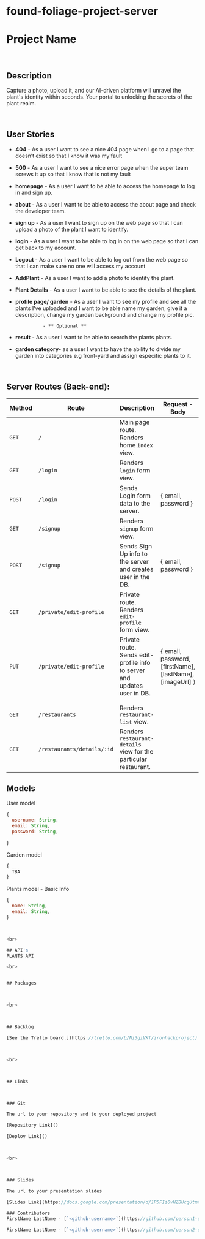 # found-foliage-project-server
# Project Name

<br>



## Description

 Capture a photo, upload it, and our AI-driven platform will unravel the plant's identity within seconds. Your portal to unlocking the secrets of the plant realm.


<br>

## User Stories

- **404** - As a user I want to see a nice 404 page when I go to a page that doesn’t exist so that I know it was my fault
- **500** - As a user I want to see a nice error page when the super team screws it up so that I know that is not my fault
- **homepage** - As a user I want to be able to access the homepage to log in and sign up.
- **about** - As a user I want to be able to access the about page and check the developer team. 
- **sign up** - As a user I want to sign up on the web page so that I can upload a photo of the plant I want to identify.
- **login** - As a user I want to be able to log in on the web page so that I can get back to my account.
- **Logout** - As a user I want to be able to log out from the web page so that I can make sure no one will access my account
- **AddPlant** - As a user I want to add a photo to identify the plant.
- **Plant Details** - As a user I want to be able to see the details of the plant.
- **profile page/ garden** - As a user I want to see my profile and see all the plants I've uploaded and I want to be able name my garden, give it a description, change my garden background and change my profile pic.               
                
                - ** Optional **
- **result** - As a user I want to be able to search the plants plants.
- **garden category**- as a user I want to have the ability to divide my garden into categories e.g front-yard and assign especific plants to it.




<br>



## Server Routes (Back-end):



| **Method** | **Route**                          | **Description**                                              | Request  - Body                                          |
| ---------- | ---------------------------------- | ------------------------------------------------------------ | -------------------------------------------------------- |
| `GET`      | `/`                                | Main page route.  Renders home `index` view.                 |                                                          |
| `GET`      | `/login`                           | Renders `login` form view.                                   |                                                          |
| `POST`     | `/login`                           | Sends Login form data to the server.                         | { email, password }                                      |
| `GET`      | `/signup`                          | Renders `signup` form view.                                  |                                                          |
| `POST`     | `/signup`                          | Sends Sign Up info to the server and creates user in the DB. | {  email, password  }                                    |
| `GET`      | `/private/edit-profile`            | Private route. Renders `edit-profile` form view.             |                                                          |
| `PUT`      | `/private/edit-profile`            | Private route. Sends edit-profile info to server and updates user in DB. | { email, password, [firstName], [lastName], [imageUrl] } |
                                |
        |
| `GET`      | `/restaurants`                     | Renders `restaurant-list` view.                              |                                                          |
| `GET`      | `/restaurants/details/:id`         | Renders `restaurant-details` view for the particular restaurant. |                                                          |







## Models

User model

```javascript
{
  username: String,
  email: String,
  password: String,
 
}

```



Garden model

```javascript
{
  TBA
}

```

Plants model - Basic Info

```javascript
{
  name: String,
  email: String,
}



<br>

## API's
PLANTS API

<br>


## Packages



<br>



## Backlog

[See the Trello board.](https://trello.com/b/Ni3giVKf/ironhackproject)



<br>



## Links



### Git

The url to your repository and to your deployed project

[Repository Link]()

[Deploy Link]()



<br>



### Slides

The url to your presentation slides

[Slides Link](https://docs.google.com/presentation/d/1P5FIi0vHZBUcgUtmt1M4_lLCO5dwdJ4UOgtJa4ehGfk/edit?usp=sharing)

### Contributors
FirstName LastName - [`<github-username>`](https://github.com/person1-username) - [`<linkedin-profile-link>`](https://www.linkedin.com/in/person1-username)

FirstName LastName - [`<github-username>`](https://github.com/person2-username) - [`<linkedin-profile-link>`](https://www.linkedin.com/in/person2-username)























































# React + Vite

This template provides a minimal setup to get React working in Vite with HMR and some ESLint rules.

Currently, two official plugins are available:

- [@vitejs/plugin-react](https://github.com/vitejs/vite-plugin-react/blob/main/packages/plugin-react/README.md) uses [Babel](https://babeljs.io/) for Fast Refresh
- [@vitejs/plugin-react-swc](https://github.com/vitejs/vite-plugin-react-swc) uses [SWC](https://swc.rs/) for Fast Refresh



